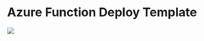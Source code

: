 # Azure Function Deploy Template

[<img src="http://azuredeploy.net/deploybutton.png"/>](https://portal.azure.com/#create/Microsoft.Template/uri/https%3A%2F%2Fraw.githubusercontent.com%2Fptglynn%2FAZF_Samples%2Fblob%2Fmaster%2FDeploymentExample%2FazureDeploy.json)
